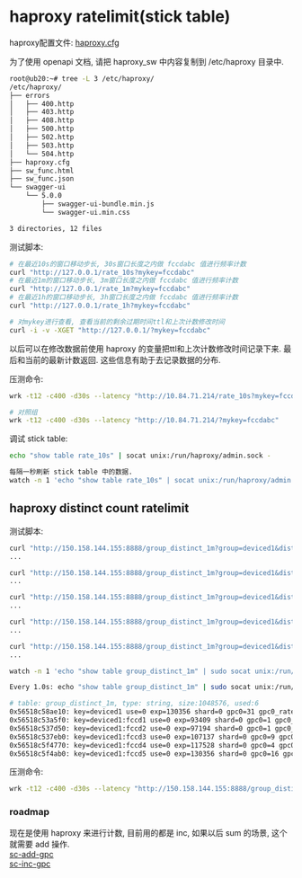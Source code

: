 # haproxy ratelimit(stick table)

haproxy配置文件:
[haproxy.cfg](haproxy_sw/haproxy.cfg)

为了使用 openapi 文档, 请把 haproxy_sw 中内容复制到 /etc/haproxy 目录中.

```bash
root@ub20:~# tree -L 3 /etc/haproxy/
/etc/haproxy/
├── errors
│   ├── 400.http
│   ├── 403.http
│   ├── 408.http
│   ├── 500.http
│   ├── 502.http
│   ├── 503.http
│   └── 504.http
├── haproxy.cfg
├── sw_func.html
├── sw_func.json
└── swagger-ui
    └── 5.0.0
        ├── swagger-ui-bundle.min.js
        └── swagger-ui.min.css

3 directories, 12 files
```



测试脚本:

```bash
# 在最近10s的窗口移动步长, 30s窗口长度之内做 fccdabc 值进行频率计数 
curl "http://127.0.0.1/rate_10s?mykey=fccdabc"
# 在最近1m的窗口移动步长, 3m窗口长度之内做 fccdabc 值进行频率计数 
curl "http://127.0.0.1/rate_1m?mykey=fccdabc"
# 在最近1h的窗口移动步长, 3h窗口长度之内做 fccdabc 值进行频率计数 
curl "http://127.0.0.1/rate_1h?mykey=fccdabc"

# 对mykey进行查看, 查看当前的剩余过期时间ttl和上次计数修改时间
curl -i -v -XGET "http://127.0.0.1/?mykey=fccdabc"
```

以后可以在修改数据前使用 haproxy 的变量把ttl和上次计数修改时间记录下来. 最后和当前的最新计数返回. 这些信息有助于去记录数据的分布.


压测命令:

```bash
wrk -t12 -c400 -d30s --latency "http://10.84.71.214/rate_10s?mykey=fccdabc"

# 对照组
wrk -t12 -c400 -d30s --latency "http://10.84.71.214/?mykey=fccdabc"
```


调试 stick table:

```bash
echo "show table rate_10s" | socat unix:/run/haproxy/admin.sock -

每隔一秒刷新 stick table 中的数据.
watch -n 1 'echo "show table rate_10s" | socat unix:/run/haproxy/admin.sock -'
```


## haproxy distinct count ratelimit

测试脚本:

```bash
curl "http://150.158.144.155:8888/group_distinct_1m?group=deviced1&distinct=fccd1"
...

curl "http://150.158.144.155:8888/group_distinct_1m?group=deviced1&distinct=fccd2"
...

curl "http://150.158.144.155:8888/group_distinct_1m?group=deviced1&distinct=fccd3"
...

curl "http://150.158.144.155:8888/group_distinct_1m?group=deviced1&distinct=fccd4"
...

curl "http://150.158.144.155:8888/group_distinct_1m?group=deviced1&distinct=fccd5"
...
```



```bash
watch -n 1 'echo "show table group_distinct_1m" | sudo socat unix:/run/haproxy/admin.sock -'

Every 1.0s: echo "show table group_distinct_1m" | sudo socat unix:/run/haproxy/admin.sock -                                                                                                              VM-16-16-ubuntu: Mon May 20 23:21:03 2024

# table: group_distinct_1m, type: string, size:1048576, used:6
0x56518c58ae10: key=deviced1 use=0 exp=130356 shard=0 gpc0=31 gpc0_rate(60000)=17 gpc1=5 gpc1_rate(60000)=2
0x56518c53a5f0: key=deviced1:fccd1 use=0 exp=93409 shard=0 gpc0=1 gpc0_rate(60000)=1 gpc1=0 gpc1_rate(60000)=0
0x56518c537d50: key=deviced1:fccd2 use=0 exp=97194 shard=0 gpc0=1 gpc0_rate(60000)=1 gpc1=0 gpc1_rate(60000)=0
0x56518c537eb0: key=deviced1:fccd3 use=0 exp=107137 shard=0 gpc0=9 gpc0_rate(60000)=6 gpc1=0 gpc1_rate(60000)=0
0x56518c5f4770: key=deviced1:fccd4 use=0 exp=117528 shard=0 gpc0=4 gpc0_rate(60000)=2 gpc1=0 gpc1_rate(60000)=0
0x56518c5f4ab0: key=deviced1:fccd5 use=0 exp=130356 shard=0 gpc0=16 gpc0_rate(60000)=10 gpc1=0 gpc1_rate(60000)=0
```


压测命令:

```bash
wrk -t12 -c400 -d30s --latency "http://150.158.144.155:8888/group_distinct_1m?group=deviced1&distinct=fccd1"
```

### roadmap

现在是使用 haproxy 来进行计数, 目前用的都是 inc, 如果以后 sum 的场景, 这个就需要 add 操作.  
[sc-add-gpc](https://www.haproxy.com/documentation/haproxy-configuration-manual/latest/#4-sc-add-gpc)  
[sc-inc-gpc](https://www.haproxy.com/documentation/haproxy-configuration-manual/latest/#4-sc-inc-gpc)  